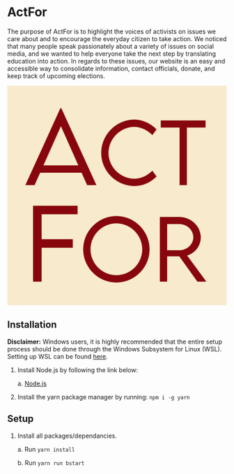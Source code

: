 # ActFor

The purpose of ActFor is to highlight the voices of activists on issues we care about and to encourage the everyday citizen to take action. We noticed that many people speak passionately about a variety of issues on social media, and we wanted to help everyone take the next step by translating education into action. In regards to these issues, our website is an easy and accessible way to consolidate information, contact officials, donate, and keep track of upcoming elections.

![Logo](/src/images/logo.png)


## Installation

__Disclaimer:__ Windows users, it is highly recommended that the entire setup process should be done through the Windows Subsystem for Linux (WSL). Setting up WSL can be found [here](https://docs.microsoft.com/en-us/windows/wsl/install-win10).

1. Install Node.js by following the link below: 

    a. [Node.js](https://nodejs.org/en/download/)

5. Install the yarn package manager by running: `npm i -g yarn`

## Setup




1. Install all packages/dependancies.
    
    a. Run `yarn install`
    
    b. Run `yarn run bstart`


